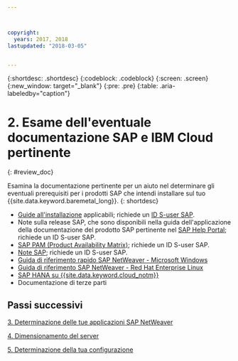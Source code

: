 ```yaml
---



copyright:
  years: 2017, 2018
lastupdated: "2018-03-05"


---
```


{:shortdesc: .shortdesc}
{:codeblock: .codeblock}
{:screen: .screen}
{:new_window: target="_blank"}
{:pre: .pre}
{:table: .aria-labeledby="caption"}


# 2. Esame dell'eventuale documentazione SAP e IBM Cloud pertinente
{: #review_doc}

Esamina la documentazione pertinente per un aiuto nel determinare gli eventuali prerequisiti per i prodotti SAP che intendi installare sul tuo {{site.data.keyword.baremetal_long}}.
{: shortdesc}

  * [Guide all'installazione](https://support.sap.com/software/installations.html) applicabili; richiede un [ID S-user SAP](/docs/infrastructure/sap-netweaver/sap-index.html#getting-started).
  * Note sulla release SAP, che sono disponibili nella guida dell'applicazione della documentazione del prodotto SAP pertinente nel [SAP Help Portal](https://help.sap.com/); richiede un ID S-user SAP.
  * [SAP PAM (Product Availability Matrix)](https://apps.support.sap.com/sap/support/pam); richiede un ID S-user SAP.
  * [Note SAP](https://support.sap.com/notes); richiede un ID S-user SAP.
  * [Guida di riferimento rapido SAP NetWeaver - Microsoft Windows](https://console.bluemix.net/docs/infrastructure/sap-netweaver-ms-qrg/ms-index.html#getting-started)
  * [Guida di riferimento SAP NetWeaver - Red Hat Enterprise Linux](https://console.bluemix.net/docs/infrastructure/sap-netweaver-rhel-qrg/rhel-index.html#getting-started)
  * [SAP HANA su {{site.data.keyword.cloud_notm}}](https://console.bluemix.net/docs/infrastructure/sap-hana/hana-index.html#getting-started)
  * Documentazione di terze parti
  
## Passi successivi
  
  [3. Determinazione delle tue applicazioni SAP NetWeaver](/docs/infrastructure/sap-netweaver/sap-determine-apps.html)
    
  [4. Dimensionamento del server](/docs/infrastructure/sap-netweaver/sap-size-server.html)
    
  [5. Determinazione della tua configurazione](/docs/infrastructure/sap-netweaver/sap-determine-configuration.html)
